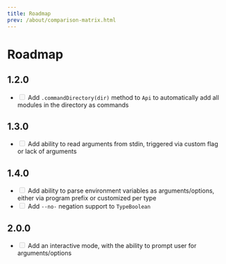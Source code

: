 ```yaml
---
title: Roadmap
prev: /about/comparison-matrix.html
---
```

# Roadmap

## 1.2.0

- <input type="checkbox" disabled="disabled"/> Add `.commandDirectory(dir)` method to `Api` to automatically add all modules in the directory as commands

## 1.3.0

- <input type="checkbox" disabled="disabled"/> Add ability to read arguments from stdin, triggered via custom flag or lack of arguments

## 1.4.0

- <input type="checkbox" disabled="disabled"/> Add ability to parse environment variables as arguments/options, either via program prefix or customized per type
- <input type="checkbox" disabled="disabled"/> Add `--no-` negation support to `TypeBoolean`

## 2.0.0

- <input type="checkbox" disabled="disabled"/> Add an interactive mode, with the ability to prompt user for arguments/options
